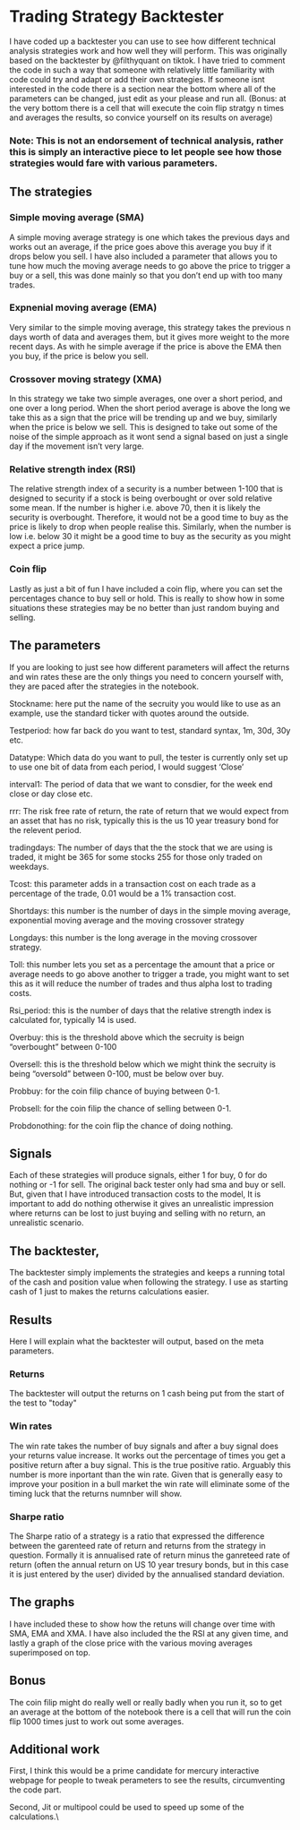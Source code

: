 # Trading Strategy Backtester

I have coded up a backtester you can use to see how different technical analysis strategies work and how well they will perform. This was originally based on the backtester by @filthyquant on tiktok.
I have tried to comment the code in such a way that someone with relatively little familiarity with code could try and adapt or add their own strategies. If someone isnt interested in the code there is a section near the bottom where all of the parameters can be changed, just edit as your please and run all. 
(Bonus: at the very bottom there is a cell that will execute the coin flip stratgy n times and averages the results, so convice yourself on its results on average) 

### Note: This is not an endorsement of technical analysis, rather this is simply an interactive piece to let people see how those strategies would fare with various parameters.

## The strategies 

### Simple moving average (SMA)
A simple moving average strategy is one which takes the previous days and works out an average, if the price goes above this average you buy if it drops below you sell. 
I have also included a parameter that allows you to tune how much the moving average needs to go above the price to trigger a buy or a sell, this was done mainly so that you don’t end up with too many trades. 
### Expnenial moving average (EMA)
Very similar to the simple moving average, this strategy takes the previous n days worth of data and averages them, but it gives more weight to the more recent days. 
As with he simple average if the price is above the EMA then you buy, if the price is below you sell. 
### Crossover moving strategy (XMA)
In this strategy we take two simple averages, one over a short period, and one over a long period.
When the short period average is above the long we take this as a sign that the price will be trending up and we buy, similarly when the price is below we sell. 
This is designed to take out some of the noise of the simple approach as it wont send a signal based on just a single day if the movement isn’t very large.
### Relative strength index  (RSI)
The relative strength index of a security is a number between 1-100 that is designed to security if a stock is being overbought or over sold relative some mean. 
If the number is higher i.e. above 70, then it is likely the security is overbought. 
Therefore, it would not be a good time to buy as the price is likely to drop when people realise this. 
Similarly, when the number is low i.e. below 30 it might be a good time to buy as the security as you might expect a price jump. 
### Coin flip
Lastly as just a bit of fun I have included a coin flip, where you can set the percentages chance to buy sell or hold. 
This is really to show how in some situations these strategies may be no better than just random buying and selling. 

## The parameters 
If you are looking to just see how different parameters will affect the returns and win rates these are the only things you need to concern yourself with, they are paced after the strategies in the notebook. 

Stockname: here put the name of the secruity you would like to use as an example, use the standard ticker with quotes around the outside.

Testperiod: how far back do you want to test, standard syntax, 1m, 30d, 30y etc.

Datatype: Which data do you want to pull, the tester is currently only set up to use one bit of data from each period, I would suggest ‘Close’

interval1: The period of data that we want to consdier, for the week end close or day close etc. 

rrr: The risk free rate of return, the rate of return that we would expect from an asset that has no risk, typically this is the us 10 year treasury bond for the relevent period. 

tradingdays: The number of days that the the stock that we are using is traded, it might be 365 for some stocks 255 for those only traded on weekdays.

Tcost: this parameter adds in a transaction cost on each trade as a percentage of the trade, 0.01 would be a 1% transaction cost.

Shortdays: this number is the number of days in the simple moving average, exponential moving average and the moving crossover strategy

Longdays: this number is the long average in the moving crossover strategy.

Toll: this number lets you set as a percentage the amount that a price or average needs to go above another to trigger a trade, you might want to set this as it will reduce the number of trades and thus alpha lost to trading costs. 

Rsi_period: this is the number of days that the relative strength index is calculated for, typically 14 is used. 

Overbuy: this is the threshold above which the secruity is beign “overbought” between 0-100

Oversell: this is the threshold below which we might think the secruity is being “oversold” between 0-100, must be below over buy. 

Probbuy: for the coin filip chance of buying between 0-1. 

Probsell: for the coin filip the chance of selling between 0-1.

Probdonothing: for the coin flip the chance of doing nothing.

## Signals 
Each of these strategies will produce signals, either 1 for buy, 0 for do nothing or -1 for sell. The original back tester only had sma and buy or sell. 
But, given that I have introduced transaction costs to the model, It is important to add do nothing otherwise it gives an unrealistic impression where returns can be lost to just buying and selling with no return, an unrealistic scenario. 
## The backtester, 
The backtester simply implements the strategies and keeps a running total of the cash and position value when following the strategy. I use as starting cash of 1 just to makes the returns calculations easier. 

## Results
Here I will explain what the backtester will output, based on the meta parameters.
### Returns

The backtester will output the returns on 1 cash being put from the start of the test to "today"

### Win rates

The win rate takes the number of buy signals and after a buy signal does your returns value increase. It works out the percentage of times you get a positive return after a buy signal. This is the true positive ratio. Arguably this number is more inportant than the win rate. Given that is generally easy to improve your position in a bull market the win rate will eliminate some of the timing luck that the returns numnber will show.

### Sharpe ratio

The Sharpe ratio of a strategy is a ratio that expressed the difference between the garenteed rate of return and returns from the strategy in question. Formally it is annualised rate of return minus the ganreteed rate of return (often the annual return on US 10 year tresury bonds, but in this case it is just entered by the user) divided by the annualised standard deviation. 

## The graphs

I have included these to show how the retuns will change over time with SMA, EMA and XMA. I have also included the the RSI at any given time, and lastly a graph of the close price with the various moving averages superimposed on top. 

## Bonus 
The coin filip might do really well or really badly when you run it, so to get an average at the bottom of the notebook there is a cell that will run the coin flip 1000 times just to work out some averages. 

## Additional work
First, I think this would be a prime candidate for mercury interactive webpage for people to tweak perameters to see the results, circumventing the code part. 

Second, Jit or multipool could be used to speed up some of the calculations.\
